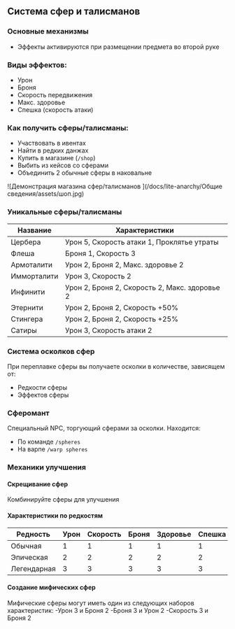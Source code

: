 ## Система сфер и талисманов

### Основные механизмы
- Эффекты активируются при размещении предмета во второй руке
### Виды эффектов:
- Урон
- Броня
- Скорость передвижения
- Макс. здоровье
- Спешка (скорость атаки)

### Как получить сферы/талисманы:
- Участвовать в ивентах
- Найти в редких данжах
- Купить в магазине (`/shop`)
- Выбить из кейсов со сферами
- Объединить 2 обычные сферы в наковальне

![Демонстрация магазина сфер/талисманов ](/docs/lite-anarchy/Общие сведения/assets/шоп.jpg)

### Уникальные сферы/талисманы
| Название       | Характеристики                          |
|----------------|----------------------------------------|
| Цербера        | Урон 5, Скорость атаки 1, Проклятье утраты |
| Флеша          | Броня 1, Скорость 3                   |
| Армоталити     | Урон 2, Броня 2, Макс. здоровье 2     |
| Имморталити    | Урон 3, Скорость 2                     |
| Инфинити       | Урон 2, Броня 2, Скорость 2, Макс. здоровье 2 |
| Этернити       | Урон 2, Броня 2, Скорость +50%         |
| Стингера       | Урон 2, Броня 2, Скорость +25%         |
| Сатиры         | Урон 3, Скорость атаки 2               |

### Система осколков сфер
При переплавке сферы вы получаете осколки в количестве, зависящем от:
- Редкости сферы
- Эффектов сферы

### Сферомант
Специальный NPC, торгующий сферами за осколки. Находится:
- По команде `/spheres`
- На варпе `/warp spheres`

### Механики улучшения
#### Скрещивание сфер
Комбинируйте сферы для улучшения

#### Характеристики по редкостям
| Редность      | Урон | Скорость | Броня | Здоровье | Спешка |
|--------------|------|----------|-------|----------|--------|
| Обычная      | 1    | 1        | 1     | 1        | 1      |
| Эпическая    | 2    | 2        | 2     | 2        | 2      |
| Легендарная  | 3    | 3        | 3     | 3        | 3      |

#### Создание мифических сфер
Мифические сферы могут иметь один из следующих наборов характеристик:
-Урон 3 и Броня 2
-Броня 3 и Урон 2
-Скорость 3 и Броня 2
